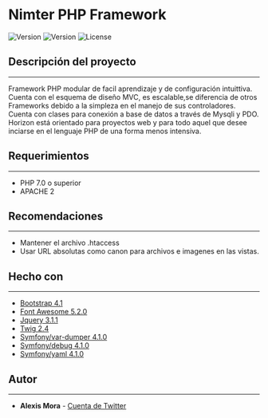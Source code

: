 # Nimter PHP Framework

![Version](https://img.shields.io/badge/version-1.0.9-orange.svg)	![Version](https://img.shields.io/badge/status-stable-green.svg)	![License](https://img.shields.io/badge/license-MIT-blue.svg) 

## Descripción del proyecto
------
Framework PHP modular de facil aprendizaje y de configuración intuittiva. Cuenta con el esquema de diseño MVC, es escalable,se diferencia de otros Frameworks debido a la simpleza en el manejo de sus controladores. Cuenta con clases  para conexión a base de datos a través de Mysqli y PDO. Horizon está orientado para proyectos web y para todo aquel que desee inciarse en el lenguaje PHP de una forma menos intensiva.

## Requerimientos
------
* PHP 7.0 o superior
* APACHE 2

## Recomendaciones
------
* Mantener el archivo .htaccess
* Usar URL absolutas como canon para archivos e imagenes en las vistas.

## Hecho con
------
* [Bootstrap 4.1](https://getbootstrap.com/docs/4.1/getting-started/introduction/)
* [Font Awesome 5.2.0](https://fontawesome.com/)
* [Jquery 3.1.1](https://jquery.com/)
* [Twig 2.4](https://twig.symfony.com/doc/2.x/)
* [Symfony/var-dumper 4.1.0](https://symfony.com/doc/current/components/var_dumper.html)
* [Symfony/debug 4.1.0](https://symfony.com/doc/current/components/debug.html)
* [Symfony/yaml 4.1.0](https://symfony.com/doc/current/components/yaml.html)

## Autor
------
* **Alexis Mora** - [Cuenta de Twitter](https://twitter.com/alxsmora1)